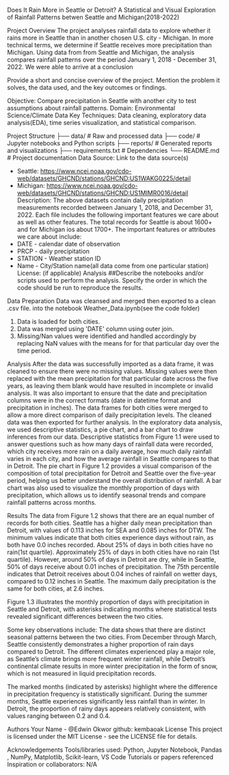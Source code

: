 Does It Rain More in Seattle or Detroit? A Statistical and Visual Exploration of Rainfall Patterns betwen Seattle and Michigan(2018-2022)

Project Overview
The project analyses rainfall data to explore whether it rains more in Seattle than in another chosen U.S. city - Michigan. In more technical terms, we determine if Seattle receives more precipitation than Michigan.  Using data from from Seattle and Michigan, the analysis compares rainfall patterns over the period January 1, 2018 - December 31, 2022. We were able to arrive at a conclusion 

Provide a short and concise overview of the project. Mention the problem it solves, the data used, and the key outcomes or findings.

Objective: Compare precipitation in Seattle with another city to test assumptions about rainfall patterns.
Domain: Environmental Science/Climate Data
Key Techniques: Data cleaning, exploratory data analysis(EDA), time series visualization, and statistical comparison. 

Project Structure
├── data/                 # Raw and processed data
├── code/                 # Jupyter notebooks and Python scripts
├── reports/              # Generated reports and visualizations
├── requirements.txt      # Dependencies
└── README.md             # Project documentation
Data
Source: Link to the data source(s)
  - Seattle: https://www.ncei.noaa.gov/cdo-web/datasets/GHCND/stations/GHCND:US1WAKG0225/detail
  - Michigan: https://www.ncei.noaa.gov/cdo-web/datasets/GHCND/stations/GHCND:US1MIMR0016/detail
Description: The above datasets contain daily precipitation measurements recorded between January 1, 2018, and December 31, 2022. Each file includes the following important features we care about as well as other features. The total records for Seattle is about 1600+ and for Michigan ios about 1700+.
The important features or attributes we care about include:
  - DATE - calendar date of observation
  - PRCP - daily precipitation
  - STATION - Weather station ID
  - Name - City/Station name(all data come from one particular station) 
License: (if applicable)
Analysis
##Describe the notebooks and/or scripts used to perform the analysis. Specify the order in which the code should be run to reproduce the results.

Data Preparation
Data was cleansed and merged then exported to a clean .csv file.  into the notebook Weather_Data.ipynb(see the code folder)

1. Data is loaded for both cities.
2. Data was merged using 'DATE' column using outer join.
3. Missing/Nan values were identified and handled accordingly by replacing NaN values with the means for for that particular day over the time period.

Analysis 
After the data was successfully imported as a data frame, it was cleaned to ensure there were no missing values. Missing values were then replaced with the mean precipitation for that particular date across the five years, as leaving them blank would have resulted in incomplete or invalid analysis. It was also important to ensure that the date and precipitation columns were in the correct formats (date in datetime format and precipitation in inches). The data frames for both cities were merged to allow a more direct comparison of daily precipitation levels. The cleaned data was then exported for further analysis. 
In the exploratory data analysis, we used descriptive statistics, a pie chart, and a bar chart to draw inferences from our data. Descriptive statistics from Figure 1.1 were used to answer questions such as how many days of rainfall data were recorded, which city receives more rain on a daily average, how much daily rainfall varies in each city, and how the average rainfall in Seattle compares to that in Detroit. The pie chart in Figure 1.2 provides a visual comparison of the composition of total precipitation for Detroit and Seattle over the five-year period, helping us better understand the overall distribution of rainfall. A bar chart was also used to visualize the monthly proportion of days with precipitation, which allows us to identify seasonal trends and compare rainfall patterns across months.

Results
The data from Figure 1.2 shows that there are an equal number of records for both cities. Seattle has a higher daily mean precipitation than Detroit, with values of 0.113 inches for SEA and 0.085 inches for DTW. The minimum values indicate that both cities experience days without rain, as both have 0.0 inches recorded. About 25% of days in both cities have no rain(1st quartile). Approximately 25% of days in both cities have no rain (1st quartile). However, around 50% of days in Detroit are dry, while in Seattle, 50% of days receive about 0.01 inches of precipitation. The 75th percentile indicates that Detroit receives about 0.04 inches of rainfall on wetter days, compared to 0.12 inches in Seattle. The maximum daily precipitation is the same for both cities, at 2.6 inches.

Figure 1.3 illustrates the monthly proportion of days with precipitation in Seattle and Detroit, with asterisks indicating months where statistical tests revealed significant differences between the two cities. 

Some key observations include: 
The data shows that there are distinct seasonal patterns between the two cities. From December through March, Seattle consistently demonstrates a higher proportion of rain days compared to Detroit. The different climates experienced play a major role, as Seattle’s climate brings more frequent winter rainfall, while Detroit’s continental climate results in more winter precipitation in the form of snow, which is not measured in liquid precipitation records.

The marked months (indicated by asterisks) highlight where the difference in precipitation frequency is statistically significant. During the summer months, Seattle experiences significantly less rainfall than in winter. In Detroit, the proportion of rainy days appears relatively consistent, with values ranging between 0.2 and 0.4.


Authors
Your Name - @Edwin Okwor
github: kembaoak
License
This project is licensed under the MIT License - see the LICENSE file for details.

Acknowledgements
Tools/libraries used: Python, Jupyter Notebook, Pandas , NumPy, Matplotlib, Scikit-learn, VS Code 
Tutorials or papers referenced
Inspiration or collaborators: N/A





